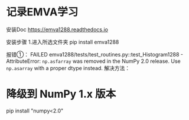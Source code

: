 # 记录EMVA学习

安装Doc
https://emva1288.readthedocs.io

安装步骤
1.进入所选文件夹   pip install emva1288



报错①：
FAILED emva1288/tests/test_routines.py::test_Histogram1288 - AttributeError: `np.asfarray` was removed in the NumPy 2.0 release. Use `np.asarray` with a proper dtype instead.
解决方法：
# 降级到 NumPy 1.x 版本
pip install "numpy<2.0"



